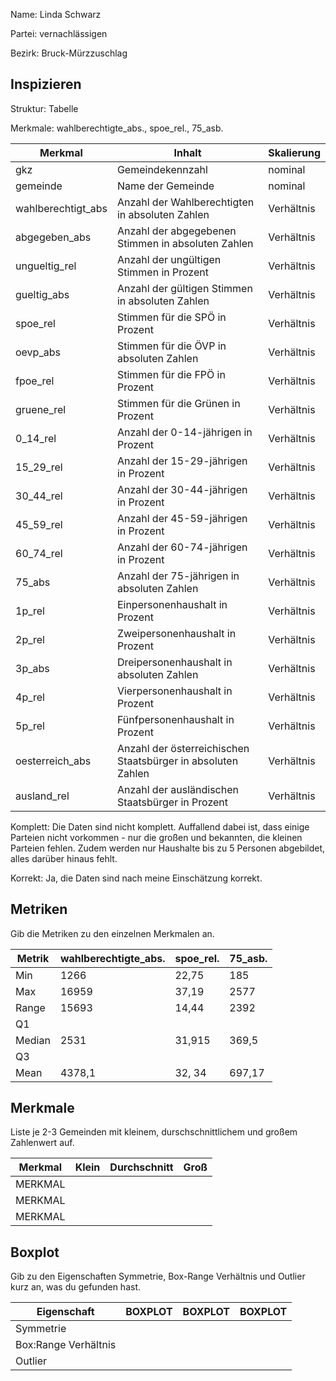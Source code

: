 Name: Linda Schwarz

Partei: vernachlässigen

Bezirk: Bruck-Mürzzuschlag

## Inspizieren

Struktur: Tabelle

Merkmale: wahlberechtigte_abs., spoe_rel., 75_asb.

| Merkmal | Inhalt | Skalierung |
|---------|---------|----------------|
| gkz | Gemeindekennzahl | nominal |
| gemeinde | Name der Gemeinde | nominal |
| wahlberechtigt_abs | Anzahl der Wahlberechtigten in absoluten Zahlen | Verhältnis |
| abgegeben_abs | Anzahl der abgegebenen Stimmen in absoluten Zahlen | Verhältnis |
| ungueltig_rel | Anzahl der ungültigen Stimmen in Prozent | Verhältnis |
| gueltig_abs | Anzahl der gültigen Stimmen in absoluten Zahlen | Verhältnis |
| spoe_rel | Stimmen für die SPÖ in Prozent | Verhältnis |
| oevp_abs | Stimmen für die ÖVP in absoluten Zahlen  | Verhältnis |
| fpoe_rel | Stimmen für die FPÖ in Prozent | Verhältnis |
| gruene_rel | Stimmen für die Grünen in Prozent | Verhältnis |
| 0_14_rel | Anzahl der 0-14-jährigen in Prozent | Verhältnis |
| 15_29_rel | Anzahl der 15-29-jährigen in Prozent | Verhältnis |
| 30_44_rel | Anzahl der 30-44-jährigen in Prozent | Verhältnis |
| 45_59_rel | Anzahl der 45-59-jährigen in Prozent | Verhältnis |
| 60_74_rel | Anzahl der 60-74-jährigen in Prozent | Verhältnis |
| 75_abs | Anzahl der 75-jährigen in absoluten Zahlen | Verhältnis |
| 1p_rel | Einpersonenhaushalt in Prozent | Verhältnis |
| 2p_rel | Zweipersonenhaushalt in Prozent | Verhältnis |
| 3p_abs | Dreipersonenhaushalt in absoluten Zahlen | Verhältnis |
| 4p_rel | Vierpersonenhaushalt in Prozent | Verhältnis |
| 5p_rel | Fünfpersonenhaushalt in Prozent | Verhältnis |
| oesterreich_abs | Anzahl der österreichischen Staatsbürger in absoluten Zahlen |Verhältnis |
| ausland_rel | Anzahl der ausländischen Staatsbürger in Prozent | Verhältnis |

Komplett: Die Daten sind nicht komplett. Auffallend dabei ist, dass einige Parteien nicht vorkommen - nur die großen und bekannten, die kleinen Parteien fehlen. Zudem werden  nur Haushalte bis zu 5 Personen abgebildet, alles darüber hinaus fehlt.

Korrekt: Ja, die Daten sind nach meine Einschätzung korrekt.

## Metriken

Gib die Metriken zu den einzelnen Merkmalen an.

| Metrik | wahlberechtigte_abs. | spoe_rel. | 75_asb. |
|--------|---------|---------|---------|
| Min | 1266 | 22,75  | 185 |
| Max | 16959  |  37,19 | 2577 |
| Range | 15693 | 14,44 | 2392 |
| Q1 |  |  |  |
| Median | 2531 | 31,915 | 369,5 |
| Q3 |  |  |  |
| Mean |  4378,1 | 32, 34 | 697,17 |


## Merkmale

Liste je 2-3 Gemeinden mit kleinem, durschschnittlichem und großem Zahlenwert auf.

| Merkmal | Klein | Durchschnitt | Groß |
|---------|-------|--------------|------|
| MERKMAL |  |  |  |
| MERKMAL |  |  |  |
| MERKMAL |  |  |  |

## Boxplot

Gib zu den Eigenschaften Symmetrie, Box-Range Verhältnis und Outlier kurz an, was du gefunden hast.

| Eigenschaft | BOXPLOT | BOXPLOT | BOXPLOT |
|-------------|---------|---------|---------|
| Symmetrie |  |  |  |
| Box:Range Verhältnis |  |  |  |
| Outlier |  |  |  |
